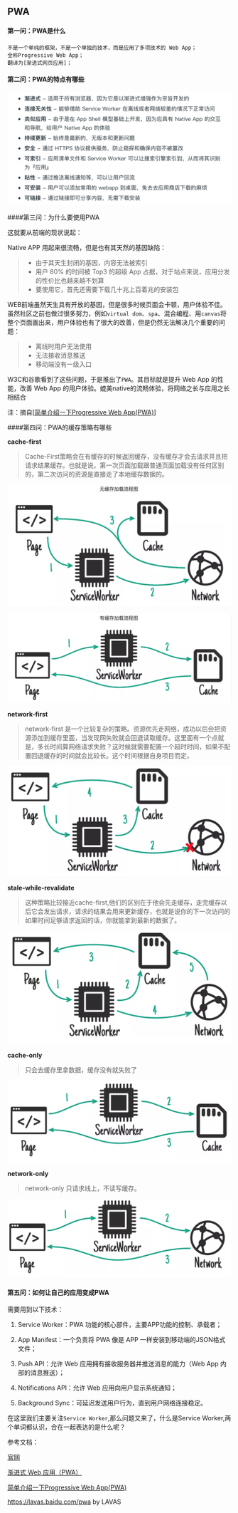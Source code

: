 ## PWA

#### 第一问：PWA是什么

```
不是一个单纯的框架，不是一个单独的技术，而是应用了多项技术的 Web App；
全称Progressive Web App；
翻译为[渐进式网页应用]；
```

#### 第二问：PWA的特点有哪些

![image-20190627174905041](./images/image-20190627174905041.png)

####第三问：为什么要使用PWA

这就要从前端的现状说起：

Native APP 用起来很流畅，但是也有其天然的基因缺陷：

> - 由于其天生封闭的基因，内容无法被索引
> - 用户 80% 的时间被 Top3 的超级 App 占据，对于站点来说，应用分发的性价比也越来越不划算
> - 要使用它，首先还需要下载几十兆上百着兆的安装包

WEB前端虽然天生具有开放的基因，但是很多时候页面会卡顿，用户体验不佳。虽然社区之前也做过很多努力，例如`virtual dom`、`spa`、混合编程、用`canvas`将整个页面画出来，用户体验也有了很大的改善，但是仍然无法解决几个重要的问题：

> - 离线时用户无法使用
> - 无法接收消息推送
> - 移动端没有一级入口



W3C和谷歌看到了这些问题，于是推出了`PWA`。其目标就是提升 Web App 的性能，改善 Web App 的用户体验。媲美native的流畅体验，将网络之长与应用之长相结合

注：摘自[[简单介绍一下Progressive Web App(PWA)](https://juejin.im/post/5a6c86e451882573505174e7)]

####第四问：PWA的缓存策略有哪些

**cache-first**

> Cache-First策略会在有缓存的时候返回缓存，没有缓存才会去请求并且把请求结果缓存。也就是说，第一次页面加载跟普通页面加载没有任何区别的，第二次访问的资源是直接走了本地缓存数据的。

![image-20190704140923982](./images/image-20190704140923982.png)

![image-20190704140937346](./images/image-20190704140937346.png)

**network-first**

> network-first 是一个比较复杂的策略。资源优先走网络，成功以后会把资源添加到缓存里面，当发现网失败就会回退读取缓存。这里面有一个点就是，多长时间算网络请求失败？这时候就需要配置一个超时时间，如果不配置回退缓存的时间就会比较长。这个时间根据自身项目而定。

![image-20190704141115318](./images/image-20190704141115318.png)

**stale-while-revalidate**

> 这种策略比较接近cache-first,他们的区别在于他会先走缓存，走完缓存以后它会发出请求，请求的结果会用来更新缓存，也就是说你的下一次访问的如果时间足够请求返回的话，你就能拿到最新的数据了。

 ![image-20190704141149632](./images/image-20190704141149632.png)

**cache-only**

> 只会去缓存里拿数据，缓存没有就失败了

![image-20190704141225080](./images/image-20190704141225080.png)

**network-only**

> network-only 只请求线上，不读写缓存。

![image-20190704141255157](./images/image-20190704141255157.png)



#### 第五问：如何让自己的应用变成PWA 

需要用到以下技术：

1. Service Worker：PWA 功能的核心部件，主要APP功能的控制、承载者；

2. App Manifest：一个负责将 PWA 像是 APP 一样安装到移动端的JSON格式文件；

3. Push API：允许 Web 应用拥有接收服务器并推送消息的能力（Web App 内部的消息推送）；

4. Notifications API：允许 Web 应用向用户显示系统通知；

5. Background Sync：可延迟发送用户行为，直到用户网络连接稳定。

      

在这里我们主要关注`Service Worker`,那么问题又来了，什么是Service Worker,两个单词都认识，合在一起表达的是什么呢？

参考文档：

[官网](https://developers.google.com/web/fundamentals/primers/service-workers/?hl=zh-cn)

[渐进式 Web 应用（PWA）](https://developer.mozilla.org/zh-CN/docs/Web/Progressive_web_apps)

[简单介绍一下Progressive Web App(PWA)](https://juejin.im/post/5a6c86e451882573505174e7)

https://lavas.baidu.com/pwa by LAVAS



